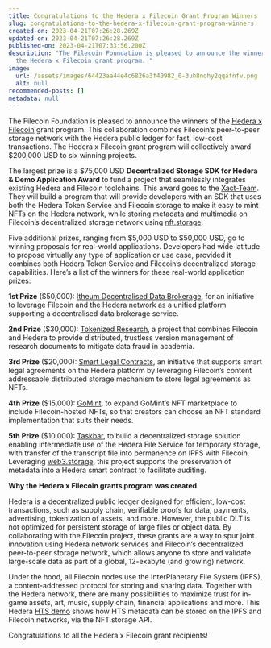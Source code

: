 ```yaml
---
title: Congratulations to the Hedera x Filecoin Grant Program Winners
slug: congratulations-to-the-hedera-x-filecoin-grant-program-winners
created-on: 2023-04-21T07:26:28.269Z
updated-on: 2023-04-21T07:26:28.269Z
published-on: 2023-04-21T07:33:56.200Z
description: "The Filecoin Foundation is pleased to announce the winners of
  the Hedera x Filecoin grant program. "
image:
  url: /assets/images/64423aa44e4c6826a3f40982_0-3uh8nohy2qqafnfv.png
  alt: null
recommended-posts: []
metadata: null
---
```


The Filecoin Foundation is pleased to announce the winners of the [Hedera x Filecoin](https://github.com/filecoin-project/devgrants/blob/master/rfps/hedera-and-filecoin.md) grant program. This collaboration combines Filecoin’s peer-to-peer storage network with the Hedera public ledger for fast, low-cost transactions. The Hedera x Filecoin grant program will collectively award $200,000 USD to six winning projects.

The largest prize is a $75,000 USD **Decentralized Storage SDK for Hedera & Demo Application Award** to fund a project that seamlessly integrates existing Hedera and Filecoin toolchains. This award goes to the [Xact-Team](https://github.com/bhed/devgrants/blob/master/rfp-proposals/rfp-proposal-nft-sdk-hedera.md). They will build a program that will provide developers with an SDK that uses both the Hedera Token Service and Filecoin storage to make it easy to mint NFTs on the Hedera network, while storing metadata and multimedia on Filecoin’s decentralized storage network using [nft.storage](https://nft.storage/).

Five additional prizes, ranging from $5,000 USD to $50,000 USD, go to winning proposals for real-world applications. Developers had wide latitude to propose virtually any type of application or use case, provided it combines both Hedera Token Service and Filecoin’s decentralized storage capabilities. Here’s a list of the winners for these real-world application prizes:

**1st Prize** ($50,000): [Itheum Decentralised Data Brokerage](https://github.com/Itheum/devgrants/blob/master/rfp-proposals/rfp-proposal-itheum-decentralised-data-brokerage-service.md), for an initiative to leverage Filecoin and the Hedera network as a unified platform supporting a decentralised data brokerage service.

**2nd Prize** ($30,000): [Tokenized Research](https://github.com/dabhunt/devgrants/blob/opengrant-template/.github/ISSUE_TEMPLATE/opengrant.md), a project that combines Filecoin and Hedera to provide distributed, trustless version management of research documents to mitigate data fraud in academia.

**3rd Prize** ($20,000): [Smart Legal Contracts](https://github.com/niallroche/devgrants/blob/master/rfp-proposal-smart-legal-contracts.md), an initiative that supports smart legal agreements on the Hedera platform by leveraging Filecoin’s content addressable distributed storage mechanism to store legal agreements as NFTs.

**4th Prize** ($15,000): [GoMint](https://drive.google.com/file/d/1afzN6WyQUtHHpqsKF7BBgc2SU89PqHHB/view?usp=sharing), to expand GoMint’s NFT marketplace to include Filecoin-hosted NFTs, so that creators can choose an NFT standard implementation that suits their needs.

**5th Prize** ($10,000): [Taskbar](https://github.com/victorholo/devgrants/blob/master/rfp-proposals/rfp-proposal-taskbar.md), to build a decentralized storage solution enabling intermediate use of the Hedera File Service for temporary storage, with transfer of the transcript file into permanence on IPFS with Filecoin. Leveraging [web3.storage](https://web3.storage/), this project supports the preservation of metadata into a Hedera smart contract to facilitate auditing.

**Why the Hedera x Filecoin grants program was created**

Hedera is a decentralized public ledger designed for efficient, low-cost transactions, such as supply chain, verifiable proofs for data, payments, advertising, tokenization of assets, and more. However, the public DLT is not optimized for persistent storage of large files or object data. By collaborating with the Filecoin project, these grants are a way to spur joint innovation using Hedera network services and Filecoin’s decentralized peer-to-peer storage network, which allows anyone to store and validate large-scale data as part of a global, 12-exabyte (and growing) network.

Under the hood, all Filecoin nodes use the InterPlanetary File System (IPFS), a content-addressed protocol for storing and sharing data. Together with the Hedera network, there are many possibilities to maximize trust for in-game assets, art, music, supply chain, financial applications and more. This Hedera [HTS demo](https://github.com/hashgraph/hedera-hts-demo/) shows how HTS metadata can be stored on the IPFS and Filecoin networks, via the NFT.storage API.

Congratulations to all the Hedera x Filecoin grant recipients!
